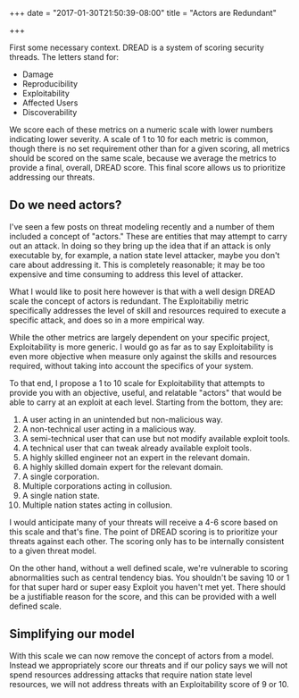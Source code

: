 +++
date = "2017-01-30T21:50:39-08:00"
title = "Actors are Redundant"

+++

First some necessary context. DREAD is a system of scoring security threads. 
The letters stand for:

- Damage
- Reproducibility
- Exploitability
- Affected Users
- Discoverability

We score each of these metrics on a numeric scale with lower numbers indicating
lower severity. A scale of 1 to 10 for each metric is common, though there is no
set requirement other than for a given scoring, all metrics should be scored on 
the same scale, because we average the metrics to provide a final, overall, 
DREAD score. This final score allows us to prioritize addressing our threats.

## Do we need actors?

I've seen a few posts on threat modeling recently and a number of them included
a concept of "actors." These are entities that may attempt to carry out an attack.
In doing so they bring up the idea that if an attack is only executable by, 
for example, a nation state level attacker, maybe you don't care about addressing
it. This is completely reasonable; it may be too expensive and time consuming
to address this level of attacker.

What I would like to posit here however is that with a well design DREAD scale
the concept of actors is redundant. The Exploitabiliy metric specifically 
addresses the level of skill and resources required to execute a specific
attack, and does so in a more empirical way.

While the other metrics are largely dependent on your specific project, 
Exploitability is more generic. I would go as far as to say Exploitability 
is even more objective when measure only against the skills and resources
required, without taking into account the specifics of your system.

To that end, I propose a 1 to 10 scale for Exploitability that attempts to
provide you with an objective, useful, and relatable "actors" that would be
able to carry at an exploit at each level. Starting from the bottom, they are:

1. A user acting in an unintended but non-malicious way.
2. A non-technical user acting in a malicious way.
3. A semi-technical user that can use but not modify available exploit tools.
4. A technical user that can tweak already available exploit tools.
5. A highly skilled engineer not an expert in the relevant domain.
6. A highly skilled domain expert for the relevant domain.
7. A single corporation.
8. Multiple corporations acting in collusion.
9. A single nation state.
10. Multiple nation states acting in collusion.

I would anticipate many of your threats will receive a 4-6 score based on
this scale and that's fine. The point of DREAD scoring is to prioritize your
threats against each other. The scoring only has to be internally consistent
to a given threat model.

On the other hand, without a well defined scale, we're vulnerable to scoring
abnormalities such as central tendency bias. You shouldn't be saving 10 or 1
for that super hard or super easy Exploit you haven't met yet. There should
be a justifiable reason for the score, and this can be provided with a 
well defined scale.

## Simplifying our model

With this scale we can now remove the concept of actors from a model.
Instead we appropriately score our threats and if our policy says we will
not spend resources addressing attacks that require nation state level
resources, we will not address threats with an Exploitability score of 9 or 10.